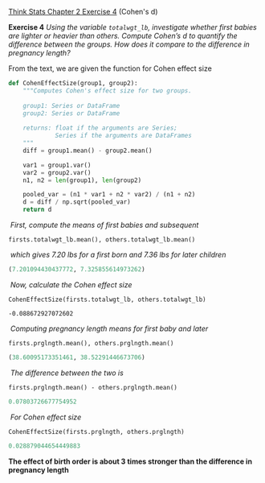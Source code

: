 [Think Stats Chapter 2 Exercise 4](http://greenteapress.com/thinkstats2/html/thinkstats2003.html#toc24) (Cohen's d)

**Exercise 4**  *Using the variable `totalwgt_lb`, investigate whether first babies are lighter or heavier than others. Compute Cohen’s* *d* *to quantify the difference between the groups. How does it compare to the difference in pregnancy length?*



From the text, we are given the function for Cohen effect size

```python
def CohenEffectSize(group1, group2):
    """Computes Cohen's effect size for two groups.
    
    group1: Series or DataFrame
    group2: Series or DataFrame
    
    returns: float if the arguments are Series;
             Series if the arguments are DataFrames
    """
    diff = group1.mean() - group2.mean()

    var1 = group1.var()
    var2 = group2.var()
    n1, n2 = len(group1), len(group2)

    pooled_var = (n1 * var1 + n2 * var2) / (n1 + n2)
    d = diff / np.sqrt(pooled_var)
    return d
```

​	*First, compute the means of first babies and subsequent*

`firsts.totalwgt_lb.mean(), others.totalwgt_lb.mean()`

​	*which gives 7.20 lbs for a first born and 7.36 lbs for later children*

```python
(7.201094430437772, 7.325855614973262)
```

​	*Now, calculate the Cohen effect size*

`CohenEffectSize(firsts.totalwgt_lb, others.totalwgt_lb)`

`-0.088672927072602`

​	*Computing pregnancy length means for first baby and later*

`firsts.prglngth.mean(), others.prglngth.mean()`

```python
(38.60095173351461, 38.52291446673706)
```

​	*The difference between the two is*

`firsts.prglngth.mean() - others.prglngth.mean()`

```python
0.07803726677754952
```

​	*For Cohen effect size*

`CohenEffectSize(firsts.prglngth, others.prglngth)`

```python
0.028879044654449883
```

**The effect of birth order is about 3 times stronger than the difference in pregnancy length**
